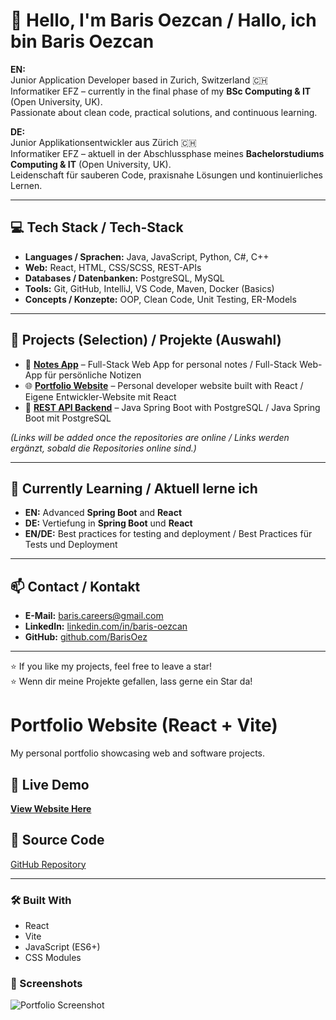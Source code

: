 # 👋 Hello, I'm Baris Oezcan / Hallo, ich bin Baris Oezcan

**EN:**  
Junior Application Developer based in Zurich, Switzerland 🇨🇭  
Informatiker EFZ – currently in the final phase of my **BSc Computing & IT** (Open University, UK).  
Passionate about clean code, practical solutions, and continuous learning.

**DE:**  
Junior Applikationsentwickler aus Zürich 🇨🇭  
Informatiker EFZ – aktuell in der Abschlussphase meines **Bachelorstudiums Computing & IT** (Open University, UK).  
Leidenschaft für sauberen Code, praxisnahe Lösungen und kontinuierliches Lernen.

---

## 💻 Tech Stack / Tech-Stack
- **Languages / Sprachen:** Java, JavaScript, Python, C#, C++
- **Web:** React, HTML, CSS/SCSS, REST-APIs
- **Databases / Datenbanken:** PostgreSQL, MySQL
- **Tools:** Git, GitHub, IntelliJ, VS Code, Maven, Docker (Basics)
- **Concepts / Konzepte:** OOP, Clean Code, Unit Testing, ER-Models

---

## 📌 Projects (Selection) / Projekte (Auswahl)
- 🚀 **[Notes App](https://github.com/BarisOez/notes-api-spring)** – Full-Stack Web App for personal notes / Full-Stack Web-App für persönliche Notizen  
- 🌐 **[Portfolio Website](https://barisoez.github.io/portfolio-website-react/)** – Personal developer website built with React / Eigene Entwickler-Website mit React  
- 🔗 **[REST API Backend](https://github.com/BarisOez/notes-api-spring)** – Java Spring Boot with PostgreSQL / Java Spring Boot mit PostgreSQL  


*(Links will be added once the repositories are online / Links werden ergänzt, sobald die Repositories online sind.)*

---

## 🌱 Currently Learning / Aktuell lerne ich
- **EN:** Advanced **Spring Boot** and **React**  
- **DE:** Vertiefung in **Spring Boot** und **React**
- **EN/DE:** Best practices for testing and deployment / Best Practices für Tests und Deployment

---

## 📫 Contact / Kontakt
- **E-Mail:** baris.careers@gmail.com  
- **LinkedIn:** [linkedin.com/in/baris-oezcan](https://linkedin.com/in/baris-oezcan)  
- **GitHub:** [github.com/BarisOez](https://github.com/BarisOez)

---

⭐ If you like my projects, feel free to leave a star!  
⭐ Wenn dir meine Projekte gefallen, lass gerne ein Star da!

# Portfolio Website (React + Vite)

My personal portfolio showcasing web and software projects.

## 🚀 Live Demo
[**View Website Here**](https://barisoez.github.io/portfolio-website-react/)

## 📂 Source Code
[GitHub Repository](https://github.com/BarisOez/portfolio-website-react)

---

### 🛠 Built With
- React
- Vite
- JavaScript (ES6+)
- CSS Modules

### 📸 Screenshots
![Portfolio Screenshot](./screenshot.png)
